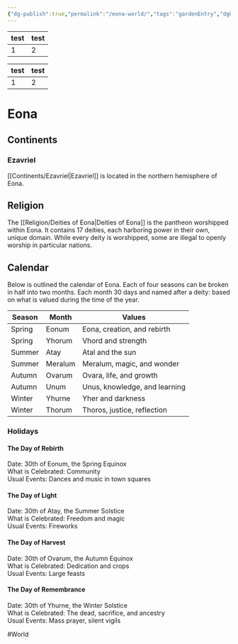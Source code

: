 ```yaml
---
{"dg-publish":true,"permalink":"/eona-world/","tags":"gardenEntry","dgHomeLink":true,"dgPassFrontmatter":false}
---
```



test | test 
--- | ---
1 | 2

| test | test |
| ---- | ---- |
| 1    | 2    | 

# Eona
## Continents
### Ezavriel
[[Continents/Ezavriel|Ezavriel]] is located in the northern hemisphere of Eona.

## Religion
The [[Religion/Deities of Eona|Deities of Eona]] is the pantheon worshipped within Eona. It contains 17 deities, each harboring power in their own, unique domain. While every deity is worshipped, some are illegal to openly worship in particular nations.  

## Calendar
Below is outlined the calendar of Eona. Each of four seasons can be broken in half into two months. Each month 30 days and named after a deity: based on what is valued during the time of the year.

| Season | Month   | Values                        |
| ------ | ------- | ----------------------------- |
| Spring | Eonum   | Eona, creation, and rebirth   |
| Spring | Yhorum  | Vhord and strength            |
| Summer | Atay    | Atal and the sun              |
| Summer | Meralum | Meralum, magic, and wonder    |
| Autumn | Ovarum  | Ovara, life, and growth       |
| Autumn | Unum    | Unus, knowledge, and learning |
| Winter | Yhurne  | Yher and darkness             |
| Winter | Thorum  | Thoros, justice, reflection   | 

### Holidays
#### The Day of Rebirth
Date: 30th of Eonum, the Spring Equinox  
What is Celebrated: Community  
Usual Events: Dances and music in town squares

#### The Day of Light
Date: 30th of Atay, the Summer Solstice  
What is Celebrated: Freedom and magic  
Usual Events: Fireworks

#### The Day of Harvest
Date: 30th of Ovarum, the Autumn Equinox  
What is Celebrated: Dedication and crops  
Usual Events: Large feasts

#### The Day of Remembrance 
Date: 30th of Yhurne, the Winter Solstice  
What is Celebrated: The dead, sacrifice, and ancestry  
Usual Events: Mass prayer, silent vigils

#World